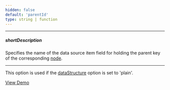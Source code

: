 ```yaml
---
hidden: false
default: 'parentId'
type: string | function
---
```

---
##### shortDescription
Specifies the name of the data source item field for holding the parent key of the corresponding [node](/Documentation/Guide/UI_Widgets/UI_Widget_Categories/Collection_Container_Widgets/#TreeViewNodes).

---
This option is used if the [dataStructure](/api-reference/10%20UI%20Widgets/dxTreeView/1%20Configuration/dataStructure.md '/Documentation/ApiReference/UI_Widgets/dxTreeView/Configuration/#dataStructure') option is set to 'plain'.



<a href="http://js.devexpress.com/Demos/WidgetsGallery/#demo/navigationtreeviewtreeviewplaindatastructure/" class="button orange small fix-width-155" style="margin-right: 20px;" target="_blank">View Demo</a>